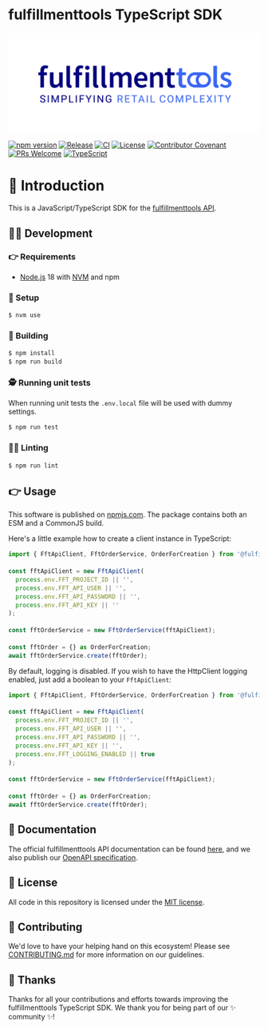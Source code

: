 # fulfillmenttools TypeScript SDK

<p align="center">
  <a href="https://fulfillmenttools.com/">
    <img alt="fulfillmenttools logo" src="./.github/images/fft-mach-alliance.svg">
  </a><br />
</p>

[![npm version](https://img.shields.io/npm/v/@fulfillmenttools/fulfillmenttools-sdk-typescript.svg?style=flat)](https://www.npmjs.com/package/@fulfillmenttools/fulfillmenttools-sdk-typescript)
[![Release](https://img.shields.io/github/v/release/fulfillmenttools/fulfillmenttools-sdk-typescript)](https://github.com/fulfillmenttools/fulfillmenttools-sdk-typescript/releases)
[![CI](https://github.com/fulfillmenttools/fulfillmenttools-sdk-typescript/actions/workflows/ci.yml/badge.svg)](https://github.com/fulfillmenttools/fulfillmenttools-sdk-typescript/actions/workflows/ci.yml)
[![License](https://img.shields.io/github/license/fulfillmenttools/fulfillmenttools-sdk-typescript)](./LICENSE)
[![Contributor Covenant](https://img.shields.io/badge/Contributor%20Covenant-2.1-4baaaa.svg)](./CODE_OF_CONDUCT.md)
[![PRs Welcome](https://img.shields.io/badge/PRs-welcome-brightgreen.svg)](./CONTRIBUTING.md)
[![TypeScript](https://img.shields.io/badge/Made%20with-TypeScript-1f425f.svg?color=3178c6)](https://www.typescriptlang.org/)

# 🤖 Introduction

This is a JavaScript/TypeScript SDK for the [fulfillmenttools API](https://fulfillmenttools.github.io/api-reference-ui/).

## 👨‍💻 Development

### 👉 Requirements

- [Node.js](https://nodejs.org/en/) 18 with [NVM](https://github.com/nvm-sh/nvm) and npm

### 🛫 Setup

```bash
$ nvm use
```

### 🤸 Building

```bash
$ npm install
$ npm run build
```

### 🕵️ Running unit tests

When running unit tests the `.env.local` file will be used with dummy settings.

```bash
$ npm run test
```

### 🕵️‍♀️ Linting

```bash
$ npm run lint
```

## 👉 Usage

This software is published on [npmjs.com](https://www.npmjs.com/package/@fulfillmenttools/fulfillmenttools-sdk-typescript).
The package contains both an ESM and a CommonJS build.

Here's a little example how to create a client instance in TypeScript:

```typescript
import { FftApiClient, FftOrderService, OrderForCreation } from '@fulfillmenttools/fulfillmenttools-sdk-typescript';

const fftApiClient = new FftApiClient(
  process.env.FFT_PROJECT_ID || '',
  process.env.FFT_API_USER || '',
  process.env.FFT_API_PASSWORD || '',
  process.env.FFT_API_KEY || ''
);

const fftOrderService = new FftOrderService(fftApiClient);

const fftOrder = {} as OrderForCreation;
await fftOrderService.create(fftOrder);
```

By default, logging is disabled. If you wish to have the HttpClient logging enabled, just add a boolean to your `FftApiClient`:
```typescript
import { FftApiClient, FftOrderService, OrderForCreation } from '@fulfillmenttools/fulfillmenttools-sdk-typescript';

const fftApiClient = new FftApiClient(
  process.env.FFT_PROJECT_ID || '',
  process.env.FFT_API_USER || '',
  process.env.FFT_API_PASSWORD || '',
  process.env.FFT_API_KEY || '',
  process.env.FFT_LOGGING_ENABLED || true
);

const fftOrderService = new FftOrderService(fftApiClient);

const fftOrder = {} as OrderForCreation;
await fftOrderService.create(fftOrder);
```

## 📖 Documentation

The official fulfillmenttools API documentation can be found [here](https://docs.fulfillmenttools.com/api-docs/), and we also publish our [OpenAPI specification](https://fulfillmenttools.github.io/api-reference-ui/).

## 📜 License

All code in this repository is licensed under the [MIT license](https://github.com/fulfillmenttools/fulfillmenttools-sdk-typescript/blob/master/LICENSE).

## 🙌 Contributing

We'd love to have your helping hand on this ecosystem! Please see [CONTRIBUTING.md](./CONTRIBUTING.md) for more information on our guidelines.

## :blue_heart: Thanks

Thanks for all your contributions and efforts towards improving the fulfillmenttools TypeScript SDK. We thank you for being part of our :sparkles: community :sparkles:!
